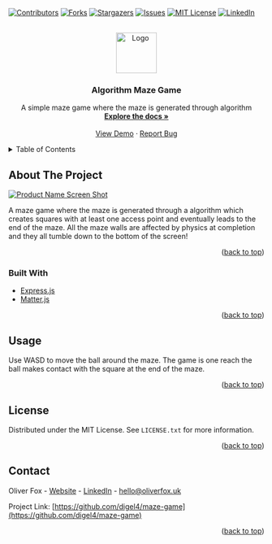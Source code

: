 <div id="top"></div>

[![Contributors][contributors-shield]][contributors-url]
[![Forks][forks-shield]][forks-url]
[![Stargazers][stars-shield]][stars-url]
[![Issues][issues-shield]][issues-url]
[![MIT License][license-shield]][license-url]
[![LinkedIn][linkedin-shield]][linkedin-url]



<!-- PROJECT LOGO -->
<br />
<div align="center">
  <a href="https://github.com/digel4/maze-game">
    <img src="https://user-images.githubusercontent.com/58178649/168474919-28783ab7-2bb0-458c-9537-115d86696b1c.png" alt="Logo" width="80" height="80">
  </a>
<h3 align="center">Algorithm Maze Game</h3>

  <p align="center">
    A simple maze game where the maze is generated through algorithm
    <br />
    <a href="https://github.com/digel4/maze-game"><strong>Explore the docs »</strong></a>
    <br />
    <br />
    <a href="https://olivers-maze-game.herokuapp.com/">View Demo</a>
    ·
    <a href="https://github.com/digel4/maze-game/issues">Report Bug</a>
  </p>
</div>



<!-- TABLE OF CONTENTS -->
<details>
  <summary>Table of Contents</summary>
  <ol>
    <li>
      <a href="#about-the-project">About The Project</a>
      <ul>
        <li><a href="#built-with">Built With</a></li>
      </ul>
    </li>
    <li><a href="#usage">Usage</a></li>
    <li><a href="#license">License</a></li>
    <li><a href="#contact">Contact</a></li>
  </ol>
</details>



<!-- ABOUT THE PROJECT -->
## About The Project

[![Product Name Screen Shot][product-screenshot]](https://example.com)

A maze game where the maze is generated through a algorithm which creates squares with at least one access point and eventually leads to the end of the maze. All the maze walls are affected by physics at completion and they all tumble down to the bottom of the screen!


<p align="right">(<a href="#top">back to top</a>)</p>



### Built With

* [Express.js](https://expressjs.com/)
* [Matter.js](https://brm.io/matter-js/)

<p align="right">(<a href="#top">back to top</a>)</p>




## Usage

Use WASD to move the ball around the maze. The game is one reach the ball makes contact with the square at the end of the maze. 


<p align="right">(<a href="#top">back to top</a>)</p>


<!-- LICENSE -->
## License

Distributed under the MIT License. See `LICENSE.txt` for more information.

<p align="right">(<a href="#top">back to top</a>)</p>



<!-- CONTACT -->
## Contact

Oliver Fox - [Website](https://oliverfox.uk/) - [LinkedIn](https://www.linkedin.com/in/oliver-fox-uk/) - hello@oliverfox.uk

Project Link: [https://github.com/digel4/maze-game](https://github.com/digel4/maze-game)

<p align="right">(<a href="#top">back to top</a>)</p>


<!-- MARKDOWN LINKS & IMAGES -->
<!-- https://www.markdownguide.org/basic-syntax/#reference-style-links -->
[contributors-shield]: https://img.shields.io/github/contributors/digel4/maze-game.svg?style=for-the-badge
[contributors-url]: https://github.com/digel4/maze-game/graphs/contributors
[forks-shield]: https://img.shields.io/github/forks/digel4/maze-game.svg?style=for-the-badge
[forks-url]: https://github.com/digel4/maze-game/network/members
[stars-shield]: https://img.shields.io/github/stars/digel4/maze-game.svg?style=for-the-badge
[stars-url]: https://github.com/digel4/maze-game/stargazers
[issues-shield]: https://img.shields.io/github/issues/digel4/maze-game.svg?style=for-the-badge
[issues-url]: https://github.com/digel4/maze-gamee/issues
[license-shield]: https://img.shields.io/github/license/digel4/maze-game.svg?style=for-the-badge
[license-url]: https://github.com/digel4/maze-game/blob/master/LICENSE.txt
[linkedin-shield]: https://img.shields.io/badge/-LinkedIn-black.svg?style=for-the-badge&logo=linkedin&colorB=555
[linkedin-url]: https://www.linkedin.com/in/oliver-fox-uk/
[product-screenshot]: https://user-images.githubusercontent.com/58178649/168474636-3063f1ac-8461-4070-a4b3-d58310880b9f.png

